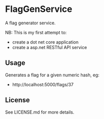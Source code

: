 ﻿# FlagGenService
  
A flag generator service.

NB: This is my first attempt to:
  - create a dot net core application
  - create a asp.net RESTful API service
  

## Usage
  
Generates a flag for a given numeric hash, eg:
  
  - http://localhost:5000/flags/37


## License
  
See LICENSE.md for more details.